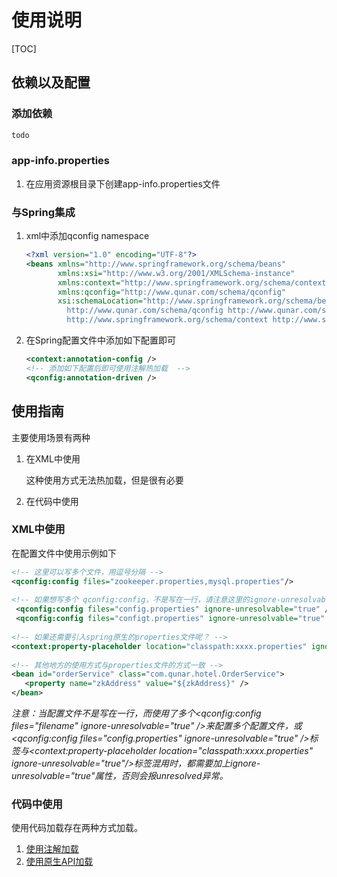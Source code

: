 # 使用说明

[TOC]

## 依赖以及配置

### 添加依赖


```xml
todo
```

### app-info.properties

1. 在应用资源根目录下创建app-info.properties文件

### 与Spring集成

1. xml中添加qconfig namespace

   ```xml
   <?xml version="1.0" encoding="UTF-8"?>
   <beans xmlns="http://www.springframework.org/schema/beans"
          xmlns:xsi="http://www.w3.org/2001/XMLSchema-instance"
          xmlns:context="http://www.springframework.org/schema/context"
          xmlns:qconfig="http://www.qunar.com/schema/qconfig"
          xsi:schemaLocation="http://www.springframework.org/schema/beans http://www.springframework.org/schema/beans/spring-beans.xsd
            http://www.qunar.com/schema/qconfig http://www.qunar.com/schema/qconfig.xsd
            http://www.springframework.org/schema/context http://www.springframework.org/schema/context/spring-context.xsd">
   ```

2. 在Spring配置文件中添加如下配置即可

   ```xml
   <context:annotation-config />
   <!-- 添加如下配置后即可使用注解热加载  -->
   <qconfig:annotation-driven />
   ```

## 使用指南

主要使用场景有两种 

1. 在XML中使用

   这种使用方式无法热加载，但是很有必要

2. 在代码中使用

### XML中使用

在配置文件中使用示例如下

```xml
<!-- 这里可以写多个文件，用逗号分隔 -->
<qconfig:config files="zookeeper.properties,mysql.properties"/>
 
<!-- 如果想写多个 qconfig:config，不是写在一行，请注意这里的ignore-unresolvable  -->
 <qconfig:config files="config.properties" ignore-unresolvable="true" />
 <qconfig:config files="configt.properties" ignore-unresolvable="true" />
 
<!-- 如果还需要引入spring原生的properties文件呢？ -->
<context:property-placeholder location="classpath:xxxx.properties" ignore-unresolvable="true"/>
 
<!-- 其他地方的使用方式与properties文件的方式一致 -->
<bean id="orderService" class="com.qunar.hotel.OrderService">
   <property name="zkAddress" value="${zkAddress}" />
</bean>
```

*注意：当配置文件不是写在一行，而使用了多个<qconfig:config files="filename" ignore-unresolvable="true" />来配置多个配置文件，或<qconfig:config files="config.properties" ignore-unresolvable="true" />标签与<context:property-placeholder location="classpath:xxxx.properties" ignore-unresolvable="true"/>标签混用时，都需要加上ignore-unresolvable="true"属性，否则会报unresolved异常。*

### 代码中使用

使用代码加载存在两种方式加载。

1. [使用注解加载](userWithApi.md)
2. [使用原生API加载](useWithAnnotation.md)
